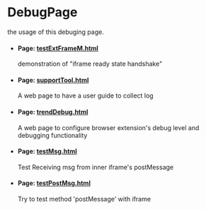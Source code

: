 DebugPage
=========
the usage of this debuging page.

<ul>
    <li>
        <div>
            <h4>Page: <a href="http://binghuan.github.io/DebugPage/testExtFrameM.html">testExtFrameM.html</a></h4>
            <p>demonstration of "iframe ready state handshake"</p>
        </div>
    </li>
    <li>
        <div>
            <h4>Page: <a href="http://binghuan.github.io/DebugPage/supportTool.html">supportTool.html</a></h4>
            <p>A web page to have a user guide to collect log</p>
        </div>
    </li>    
    <li>
        <div>
            <h4>Page: <a href="http://binghuan.github.io/DebugPage/trendDebug.html">trendDebug.html</a></h4>
            <p>A web page to configure browser extension's debug level and debugging functionality</p>
        </div>
    </li>            
    <li>
        <div>
            <h4>Page: <a href="http://binghuan.github.io/DebugPage/testMsg.html">testMsg.html</a></h4>
            <p>Test Receiving msg from inner iframe's postMessage</p>
        </div>
    </li>        
    <li>
        <div>
            <h4>Page: <a href="http://binghuan.github.io/DebugPage/testPostMsg.html">testPostMsg.html</a></h4>
            <p>Try to test method 'postMessage' with iframe</p>
        </div>
    </li>        
</ul>



